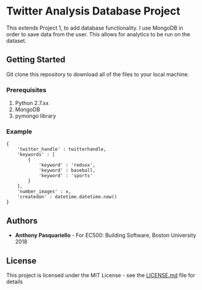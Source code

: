 # Twitter Analysis Database Project
This extends Project 1, to add database functionality. I use MongoDB in order to save data from the user. This allows for analytics to be run on the dataset. 

## Getting Started
Git clone this repository to download all of the files to your local machine.

### Prerequisites
1. Python 2.7.xx
1. MongoDB
1. pymongo library


### Example
```
{
    'twitter_handle' : twitterhandle,
    'keywords' : [
        {
            'keyword' : 'redsox',
            'keyword' : baseball,
            'keyword' : 'sports'
        }
    ],
    'number_images' : x,
    'createdon' : datetime.datetime.now()
}
```

## Authors

* **Anthony Pasquariello** - For EC500: Building Software, Boston University 2018


## License

This project is licensed under the MIT License - see the [LICENSE.md](https://github.com/antpas/EC500C1/blob/master/LICENSE) file for details
